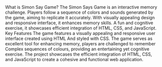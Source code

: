 What is Simon Say Game?
The Simon Says Game is an interactive memory challenge. Players follow a sequence of colors and sounds generated by the game, aiming to replicate it accurately. With visually appealing design and responsive interface, it enhances memory skills. A fun and cognitive exercise, it showcases efficient integration of HTML, CSS, and JavaScript.
Key Features
 The game features a visually appealing and responsive user interface created using HTML 
And styled with CSS.
 The game serves as excellent tool for enhancing memory, players are challenged to remember 
Complex sequences of colours, providing an entertaining yet cognitive exercise. 
 The project showcases the efficient integration of HTML, CSS, and JavaScript to create a 
cohesive and functional web application. 

